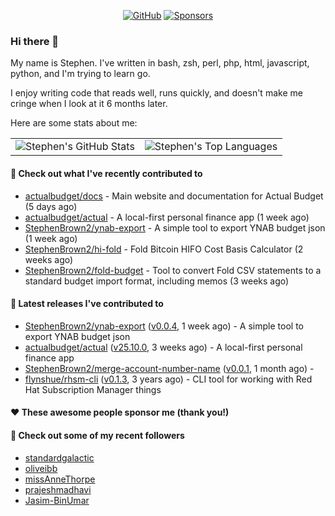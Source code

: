 <p align="center">
    <a href="https://github.com/StephenBrown2"><img src="https://img.shields.io/github/followers/StephenBrown2.svg?label=GitHub&style=social" alt="GitHub"></a>
    <a href="https://github.com/sponsors/StephenBrown2"><img src="https://img.shields.io/badge/Sponsors--_.svg?style=social&logo=github&logoColor=EA4AAA" alt="Sponsors"></a>
</p>

### Hi there 👋

My name is Stephen. I've written in bash, zsh, perl, php, html, javascript, python, and I'm trying to learn go.

I enjoy writing code that reads well, runs quickly, and doesn't make me cringe when I look at it 6 months later.

Here are some stats about me:

|     |     |
| --- | --- |
| ![Stephen's GitHub Stats](https://github-readme-stats.vercel.app/api?username=StephenBrown2&show_icons=true&count_private=true) | ![Stephen's Top Languages](https://github-readme-stats.vercel.app/api/top-langs/?username=StephenBrown2&layout=compact) |

#### 👷 Check out what I've recently contributed to

- [actualbudget/docs](https://github.com/actualbudget/docs) - Main website and documentation for Actual Budget (5 days ago)
- [actualbudget/actual](https://github.com/actualbudget/actual) - A local-first personal finance app (1 week ago)
- [StephenBrown2/ynab-export](https://github.com/StephenBrown2/ynab-export) - A simple tool to export YNAB budget json (1 week ago)
- [StephenBrown2/hi-fold](https://github.com/StephenBrown2/hi-fold) - Fold Bitcoin HIFO Cost Basis Calculator (2 weeks ago)
- [StephenBrown2/fold-budget](https://github.com/StephenBrown2/fold-budget) - Tool to convert Fold CSV statements to a standard budget import format, including memos (3 weeks ago)



#### 🔭 Latest releases I've contributed to

- [StephenBrown2/ynab-export](https://github.com/StephenBrown2/ynab-export) ([v0.0.4](https://github.com/StephenBrown2/ynab-export/releases/tag/v0.0.4), 1 week ago) - A simple tool to export YNAB budget json
- [actualbudget/actual](https://github.com/actualbudget/actual) ([v25.10.0](https://github.com/actualbudget/actual/releases/tag/v25.10.0), 3 weeks ago) - A local-first personal finance app
- [StephenBrown2/merge-account-number-name](https://github.com/StephenBrown2/merge-account-number-name) ([v0.0.1](https://github.com/StephenBrown2/merge-account-number-name/releases/tag/v0.0.1), 1 month ago) - 
- [flynshue/rhsm-cli](https://github.com/flynshue/rhsm-cli) ([v0.1.3](https://github.com/flynshue/rhsm-cli/releases/tag/v0.1.3), 3 years ago) - CLI tool for working with Red Hat Subscription Manager things

#### ❤️ These awesome people sponsor me (thank you!)


#### 👯 Check out some of my recent followers

- [standardgalactic](https://github.com/standardgalactic)
- [oliveibb](https://github.com/oliveibb)
- [missAnneThorpe](https://github.com/missAnneThorpe)
- [prajeshmadhavi](https://github.com/prajeshmadhavi)
- [Jasim-BinUmar](https://github.com/Jasim-BinUmar)


